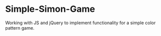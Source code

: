 # Simple-Simon-Game
Working with JS and jQuery to implement functionality for a simple color pattern game.
